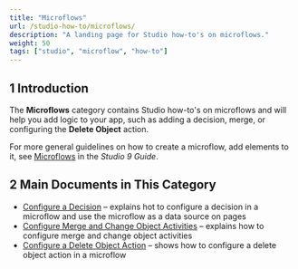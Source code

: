 ```yaml
---
title: "Microflows"
url: /studio-how-to/microflows/
description: "A landing page for Studio how-to's on microflows."
weight: 50
tags: ["studio", "microflow", "how-to"]
---
```


## 1 Introduction 

The **Microflows** category contains Studio how-to's on microflows and will help you add logic to your app, such as adding a decision, merge, or configuring the **Delete Object** action. 

For more general guidelines on how to create a microflow, add elements to it, see [Microflows](/studio/microflows/) in the *Studio 9 Guide*.

## 2 Main Documents in This Category

* [Configure a Decision](/studio-how-to/microflows-how-to-configure-decision/) – explains hot to configure a decision in a microflow and use the microflow as a data source on pages
* [Configure Merge and Change Object Activities](/studio-how-to/microflows-how-to-merge-and-change-object/) – explains how to configure merge and change object activities
* [Configure a Delete Object Action](/studio-how-to/microflows-how-to-configure-delete-object/) – shows how to configure a delete object action in a microflow
